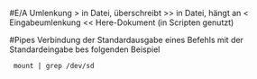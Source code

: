 #E/A Umlenkung
     >    in Datei, überschreibt
     >>   in Datei, hängt an
     <    Eingabeumlenkung
     <<   Here-Dokument (in Scripten genutzt)

#Pipes
Verbindung der Standardausgabe eines Befehls mit der Standardeingabe bes folgenden
Beispiel

     mount | grep /dev/sd
